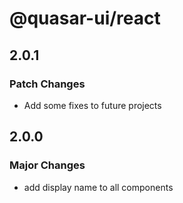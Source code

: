 # @quasar-ui/react

## 2.0.1

### Patch Changes

- Add some fixes to future projects

## 2.0.0

### Major Changes

- add display name to all components
